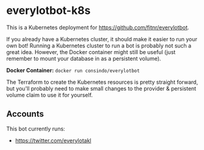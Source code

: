 # everylotbot-k8s

This is a Kubernetes deployment for <https://github.com/fitnr/everylotbot>.

If you already have a Kubernetes cluster, it should make it easier to run your own bot! Running a Kubernetes cluster to run a bot is probably not such a great idea. However, the Docker container might still be useful (just remember to mount your database in as a persistent volume).

**Docker Container:** `docker run consindo/everylotbot`

The Terraform to create the Kubernetes resources is pretty straight forward, but you'll probably need to make small changes to the provider & persistent volume claim to use it for yourself.

## Accounts

This bot currently runs:

- <https://twitter.com/everylotakl>
